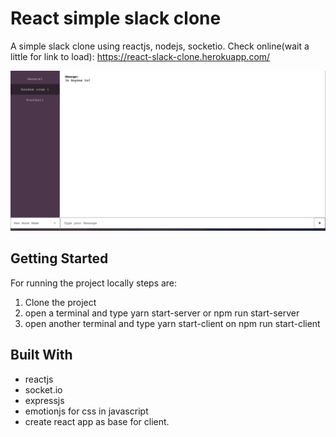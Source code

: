 # React simple slack clone

A simple slack clone using reactjs, nodejs, socketio. 
Check online(wait a little for link to load): https://react-slack-clone.herokuapp.com/

![](slack-chat.gif)

## Getting Started

For running the project locally steps are:
1) Clone the project
2) open a terminal and type yarn start-server or npm run start-server 
3) open another terminal and type yarn start-client on npm run start-client


## Built With

* reactjs
* socket.io
* expressjs
* emotionjs for css in javascript
* create react app as base for client.

